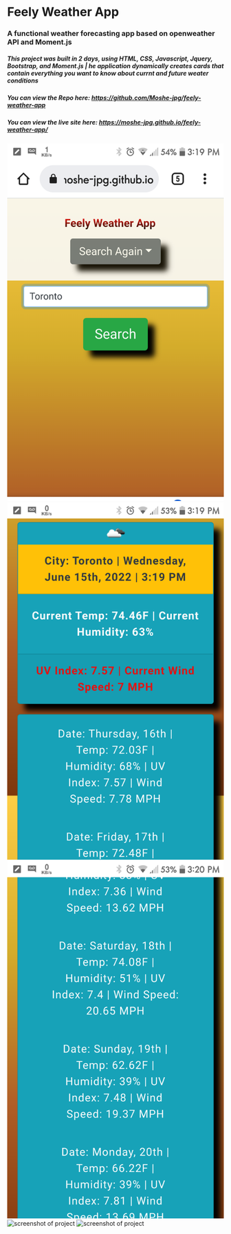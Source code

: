 # Feely Weather App

### A functional weather forecasting app based on openweather API and Moment.js

##### This project was built in 2 days, using HTML, CSS, Javascript, Jquery, Bootstrap, and Moment.js | he application dynamically creates cards that contain everything you want to know about currnt and future weater conditions

##### You can view the Repo here: https://github.com/Moshe-jpg/feely-weather-app

##### You can view the live site here: https://moshe-jpg.github.io/feely-weather-app/

<img src="images\sr 1.png" alt="screenshot of project">
<img src="images\sr 2.png" alt="screenshot of project">
<img src="images\sr 3.png" alt="screenshot of project">
<img src="images\sr 4.png" alt="screenshot of project">
<img src="images\sr 5.png" alt="screenshot of project">